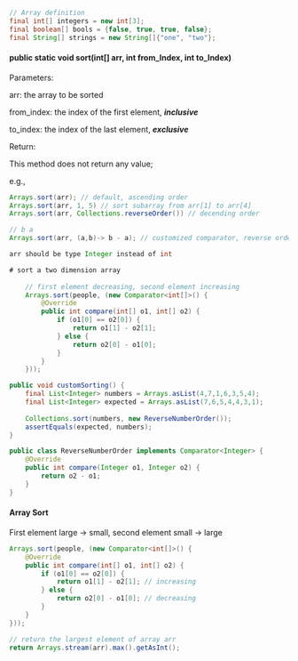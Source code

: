 ```java
// Array definition
final int[] integers = new int[3];
final boolean[] bools = {false, true, true, false};
final String[] strings = new String[]{"one", "two"};
```



#### public static void sort(int[] arr, int from_Index, int to_Index)



Parameters:

arr: the array to be sorted

from_index: the index of the first element, ***inclusive***

to_index: the index of the last element, ***exclusive***



Return:

This method does not return any value;

e.g., 

```java
Arrays.sort(arr); // default, ascending order
Arrays.sort(arr, 1, 5) // sort subarray from arr[1] to arr[4]
Arrays.sort(arr, Collections.reverseOrder()) // decending order

// b a
Arrays.sort(arr, (a,b)-> b - a); // customized comparator, reverse order

arr should be type Integer instead of int
```

```java
# sort a two dimension array
    
    // first element decreasing, second element increasing
	Arrays.sort(people, (new Comparator<int[]>() {
        @Override
        public int compare(int[] o1, int[] o2) {
            if (o1[0] == o2[0]) {
                return o1[1] - o2[1];
            } else {
                return o2[0] - o1[0];
            }
        }
    }));
```



```java
public void customSorting() {
    final List<Integer> numbers = Arrays.asList(4,7,1,6,3,5,4);
    final List<Integer> expected = Arrays.asList(7,6,5,4,4,3,1);
    
    Collections.sort(numbers, new ReverseNumberOrder());
    assertEquals(expected, numbers);
}

public class ReverseNumberOrder implements Comparator<Integer> {
    @Override
    public int compare(Integer o1, Integer o2) {
        return o2 - o1;
    }
}
```



#### Array Sort

First element large -> small, second element small -> large

```java
Arrays.sort(people, (new Comparator<int[]>() {
    @Override
    public int compare(int[] o1, int[] o2) {
        if (o1[0] == o2[0]) {
            return o1[1] - o2[1]; // increasing
        } else {
            return o2[0] - o1[0]; // decreasing
        }
    }
}));
```



```java
// return the largest element of array arr
return Arrays.stream(arr).max().getAsInt();
```

